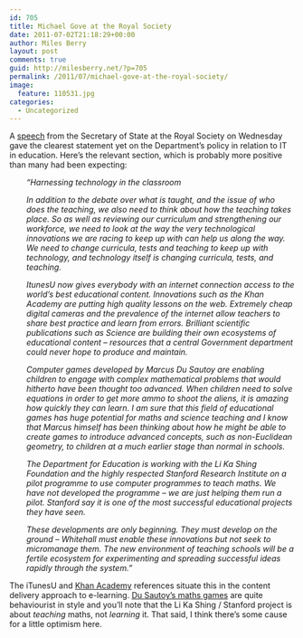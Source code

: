 ```yaml
---
id: 705
title: Michael Gove at the Royal Society
date: 2011-07-02T21:18:29+00:00
author: Miles Berry
layout: post 
comments: true
guid: http://milesberry.net/?p=705
permalink: /2011/07/michael-gove-at-the-royal-society/
image:
  feature: 110531.jpg
categories:
  - Uncategorized
---
```

A [speech](http://www.education.gov.uk/inthenews/speeches/a00191729/michael-gove-speaks-to-the-royal-society-on-maths-and-science) from the Secretary of State at the Royal Society on Wednesday gave the clearest statement yet on the Department&#8217;s policy in relation to IT in education. Here&#8217;s the relevant section, which is probably more positive than many had been expecting:<!--more-->

<p style="padding-left: 30px;">
  <em>&#8220;Harnessing technology in the classroom</em>
</p>

<p style="padding-left: 30px;">
  <em>In addition to the debate over what is taught, and the issue of who does the teaching, we also need to think about how the teaching takes place. So as well as reviewing our curriculum and strengthening our workforce, we need to look at the way the very technological innovations we are racing to keep up with can help us along the way. We need to change curricula, tests and teaching to keep up with technology, and technology itself is changing curricula, tests, and teaching.<!--more--></em>
</p>

<p style="padding-left: 30px;">
  <em><span>ItunesU</span> now gives everybody with an <span>internet</span> <span>connection</span> access to the world’s best educational content. Innovations such as the Khan Academy are putting high quality lessons on the web. Extremely cheap digital cameras and the prevalence of the <span>internet</span> allow teachers to share best <span>practice</span> and learn from errors. Brilliant scientific publications such as Science are building their own ecosystems of educational content &#8211; resources that a central Government department could never hope to produce and maintain.</em>
</p>

<p style="padding-left: 30px;">
  <em>Computer games developed by Marcus Du <span>Sautoy</span> are enabling children to engage with complex mathematical problems that would hitherto have been thought too advanced. When children need to solve equations in order to get more ammo to shoot the aliens, it is amazing how quickly they can learn. I am sure that this field of educational games has huge potential for <span>maths</span> and science teaching and I know that Marcus himself has been thinking about how he might be able to create games to introduce advanced concepts, such as non-Euclidean geometry, to children at a much earlier stage than normal in schools.</em>
</p>

<p style="padding-left: 30px;">
  <em>The Department for Education is working with the <span>Li</span> <span>Ka</span> <span>Shing</span> Foundation and the highly respected Stanford Research Institute on a pilot programme to use computer programmes to teach <span>maths</span>. We have not developed the programme &#8211; we are just helping them run a pilot. Stanford say it is one of the most successful educational projects they have seen.</em>
</p>

<p style="padding-left: 30px;">
  <em>These developments are only beginning. They must develop on the ground &#8211; Whitehall must enable these innovations but not seek to <span>micromanage</span> them. The new environment of teaching schools will be a fertile ecosystem for experimenting and spreading successful ideas rapidly through the system.&#8221;</em>
</p>

The <span>iTunesU</span> and [Khan Academy](http://www.khanacademy.org/) references situate this in the content delivery approach to e-learning. [Du <span>Sautoy&#8217;s</span> <span>maths</span> games](http://www.mangahigh.com/en_gb/?localeset=en_gb) are quite behaviourist in style and you&#8217;ll note that the <span>Li</span> <span>Ka</span> <span>Shing</span> / Stanford project is about _teaching_ <span>maths</span>, not _learning_ it. That said, I think there&#8217;s some cause for a little optimism here.